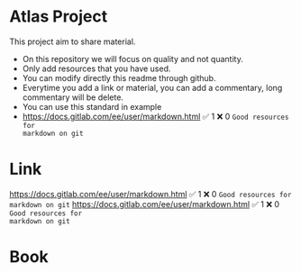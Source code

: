 # Atlas Project
This project aim to share material.
- On this repository we will focus on quality and not quantity.
- Only add resources that you have used.
- You can modify directly this readme through github.
- Everytime you add a link or material, you can add a commentary, long commentary will be delete.
- You can use this standard in example
- https://docs.gitlab.com/ee/user/markdown.html :white_check_mark: 1 :x: 0
<code>Good resources for markdown on git</code> 
  
# Link
https://docs.gitlab.com/ee/user/markdown.html :white_check_mark: 1 :x: 0
<code>Good resources for markdown on git</code>
https://docs.gitlab.com/ee/user/markdown.html :white_check_mark: 1 :x: 0
<code>Good resources for markdown on git</code> 

# Book
